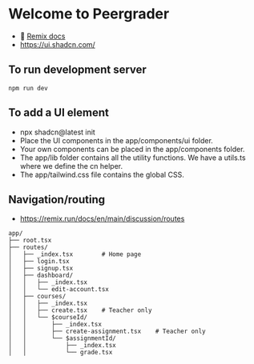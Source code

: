 # Welcome to Peergrader

* 📖 [Remix docs](https://remix.run/docs)
* https://ui.shadcn.com/

## To run development server
```shellscript
npm run dev
```

## To add a UI element
* npx shadcn@latest init
* Place the UI components in the app/components/ui folder.
* Your own components can be placed in the app/components folder.
* The app/lib folder contains all the utility functions. We have a utils.ts where we define the cn helper.
* The app/tailwind.css file contains the global CSS.

## Navigation/routing
* https://remix.run/docs/en/main/discussion/routes
 
```
app/
├── root.tsx
├── routes/
│   ├── _index.tsx        # Home page
│   ├── login.tsx
│   ├── signup.tsx
│   ├── dashboard/
│   │   ├── _index.tsx
│   │   └── edit-account.tsx
│   ├── courses/
│   │   ├── _index.tsx
│   │   ├── create.tsx    # Teacher only
│   │   └── $courseId/
│   │       ├── _index.tsx
│   │       ├── create-assignment.tsx    # Teacher only
│   │       └── $assignmentId/
│   │           ├── _index.tsx
│   │           └── grade.tsx
```